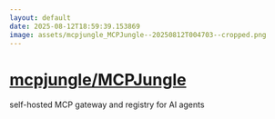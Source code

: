 ```yaml
---
layout: default
date: 2025-08-12T18:59:39.153869
image: assets/mcpjungle_MCPJungle--20250812T004703--cropped.png
---
```


# [mcpjungle/MCPJungle](https://github.com/mcpjungle/MCPJungle)

self-hosted MCP gateway and registry for AI agents
